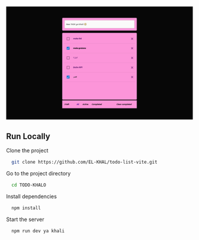 ![plot](./src/img/todo_khalo.png)

## Run Locally

Clone the project

```bash
  git clone https://github.com/EL-KHAL/todo-list-vite.git
```

Go to the project directory

```bash
  cd TODO-KHALO
```

Install dependencies

```bash
  npm install
```

Start the server

```bash
  npm run dev ya khali
```
